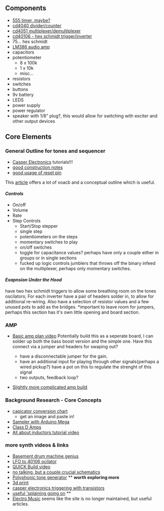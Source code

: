 ## Components
* [555 timer, maybe?](http://www.ti.com/lit/ds/symlink/lm555.pdf)
* [cd4040 divider/counter](http://datasheet.octopart.com/CD4040BE-Texas-Instruments-datasheet-7283420.pdf)
* [cd4051 multiplexer/demultiplexer](http://www.ti.com/lit/ds/symlink/cd4051b.pdf)
* [cd40106 - hex schmidt trigger/inverter](http://www.ti.com/lit/ds/symlink/cd40106b.pdf)
* 75... hex schmidt
* [LM386 audio amp](http://www.ti.com/lit/ds/symlink/lm386.pdf)
* capacitors
* potentiometer
  * 8 x 100k
  * 1 x 10k
  * misc...
* resistors
* switches
* buttons
* 9v battery
* LEDS
* power supply
* power regulator
* speaker with 1/8" plug?, this would allow for switching with exciter and other output devices

## Core Elements
### General Outline for tones and sequencer
* [Casper Electronics](https://www.youtube.com/watch?v=FaoJaLmZaL4) tutorials!!!
* [good construction notes](https://www.youtube.com/watch?v=x2Jt1os23UM)
* [good usage of reset pin](https://www.youtube.com/watch?v=qI5WTshUXbg)

This [article](http://electro-music.com/forum/phpbb-files/booleansequencertutorial_158.txt) offers a lot of voacb and a conceptual outline which is useful.

#### *Controls*
* On/off
* Volume
* Rate
* Step Controls
  * Start/Stop stepper
  * single step
  * potentiometers on the steps
  * momentary switches to play
  * on/off switches
  * toggle for capacitance values? perhaps have only a couple either in groups or in single sections
  * fucked up logic controls jumblers that throws off the binary infeed on the multiplexer, perhaps only momentary switches.


#### *Exapnsion Under the Hood*
have two hex schmidt triggers to allow some breathing room on the tones oscilators; For each inverter have a pair of headers solder in, to allow for additional re-wiring. Also have a selection of resistor values and a few unused pots to add as the bridges. *important to leave room for jumpers, perhaps this section has it's own little opening and board section.



### AMP
* [Basic amp plan video](https://www.youtube.com/watch?v=ZOuZWE_tfgQ) Potentially build this as a seperate board, I can solder up both the bass boost version and the simple one. Have this connect via a jumper and headers for swaping out?
  * have a disconnectable jumper for the gain. 
  * have an additional input for playing through other signals{perhaps a wired pickup?} have a pot on this to regulate the strenght of this signal
  * two outputs, feedback loop?

* [Slightly more complicated amp build](https://www.youtube.com/watch?v=eikfRF66hRA)



### Background Research - Core Concepts
* [capicator conversion chart](http://www.radio-electronics.com/info/formulae/capacitance/capacitor-conversion-chart.php)
  * get an image and paste in!
* [Sampler with Arduino Mega](https://www.youtube.com/watch?v=tUapZ_JdHLE)
* [Class D Amps](https://www.youtube.com/watch?v=O1UagNkcxi4)
* [All about inductors tutorial video](https://www.youtube.com/watch?v=NgwXkUt3XxQ)

### more synth videos & links
* [Basement drum machine genius](https://www.youtube.com/watch?v=bPvnk-ShM8E)
* [LFO to 40106 ocilator](https://www.youtube.com/watch?v=2iBgvQXzvTA)
* [QUICK Build video](https://www.youtube.com/watch?v=RfKNHV9t8so)
* [no talking, but a couple crucial schematics](https://www.youtube.com/watch?v=LNHLZY0Hvqk)
* [Polyphonic tone generator](https://www.youtube.com/watch?v=LFyvaDnOTBw) ** __worth exploring more__
* [3d print](http://blog.tommy.sh/posts/okay-synth)
* [casper electronics triggering with transistors](https://web.archive.org/web/20161126125254/http://casperelectronics.com/finished-pieces/circuit-bending-tutorial/looping-with-transistors/)
* [useful 'splaining going on](https://www.youtube.com/watch?v=f9GO3OC8oDY) **
* [Electro Music](http://electro-music.com/) seems like the site is no longer maintained, but useful articles.


